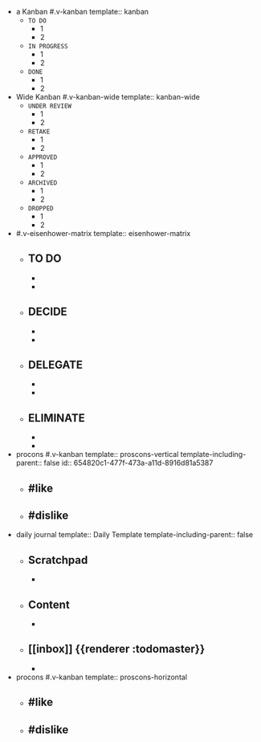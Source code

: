- a Kanban #.v-kanban
  template:: kanban
	- `TO DO`
		- 1
		- 2
	- `IN PROGRESS`
		- 1
		- 2
	- `DONE`
		- 1
		- 2
- Wide Kanban #.v-kanban-wide
  template:: kanban-wide
	- `UNDER REVIEW`
		- 1
		- 2
	- `RETAKE`
		- 1
		- 2
	- `APPROVED`
		- 1
		- 2
	- `ARCHIVED`
		- 1
		- 2
	- `DROPPED`
		- 1
		- 2
- #.v-eisenhower-matrix
  template:: eisenhower-matrix
	- TO DO
		-
		-
		-
	- DECIDE
		-
		-
		-
	- DELEGATE
		-
		-
		-
	- ELIMINATE
		-
		-
		-
- procons #.v-kanban
  template:: proscons-vertical
  template-including-parent:: false
  id:: 654820c1-477f-473a-a11d-8916d81a5387
	- #like
		-
	- #dislike
		-
- daily journal
  template:: Daily Template
  template-including-parent:: false
	- ## Scratchpad
		-
	- ## Content
		-
	- ## [[inbox]] {{renderer :todomaster}}
		-
- procons #.v-kanban
  template:: proscons-horizontal
	- #like
		-
	- #dislike
		-